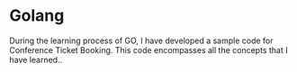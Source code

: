 # Golang
During the learning process of GO, I have developed a sample code for Conference Ticket Booking. 
This code encompasses all the concepts that I have learned..
